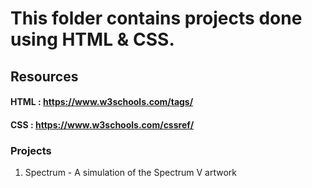 # This folder contains projects done using HTML & CSS.

## Resources

#### HTML : https://www.w3schools.com/tags/

#### CSS : https://www.w3schools.com/cssref/

### Projects
1. Spectrum - A simulation of the Spectrum V artwork 


